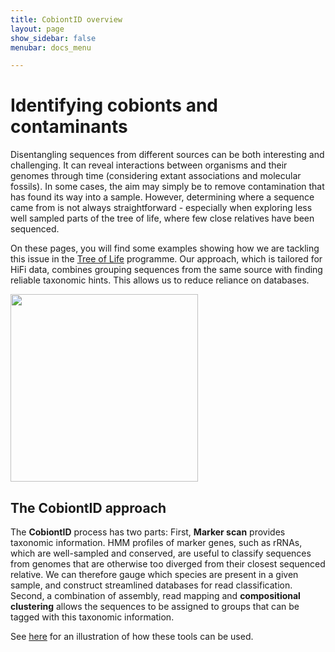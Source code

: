 ```yaml
---
title: CobiontID overview
layout: page
show_sidebar: false
menubar: docs_menu

---
```

# Identifying cobionts and contaminants

Disentangling sequences from different sources can be both interesting and challenging. It can reveal interactions between organisms and their genomes through time (considering extant associations and molecular fossils). In some cases, the aim may simply be to remove contamination that has found its way into a sample. However, determining where a sequence came from is not always straightforward - especially when exploring less well sampled parts of the tree of life, where few close relatives have been sequenced.

On these pages, you will find some examples showing how we are tackling this issue in the <a href="https://www.sanger.ac.uk/programme/tree-of-life/">Tree of Life</a> programme. Our approach, which is tailored for HiFi data, combines grouping sequences from the same source with finding reliable taxonomic hints. This allows us to reduce reliance on databases.

<img src="https://user-images.githubusercontent.com/10507101/135228070-aca877cf-d210-4e65-8805-a679158b68e2.png" width=300>

## The CobiontID approach

The **CobiontID** process has two parts: First, **Marker scan** provides taxonomic information. HMM profiles of marker genes, such as rRNAs, which are well-sampled and conserved, are useful to classify sequences from genomes that are otherwise too diverged from their closest sequenced relative. We can therefore gauge which species are present in a given sample, and construct streamlined databases for read classification. Second, a combination of assembly, read mapping and **compositional clustering** allows the sequences to be assigned to groups that can be tagged with this taxonomic information.

See [here] for an illustration of how these tools can be used.

[here]: examples.html
